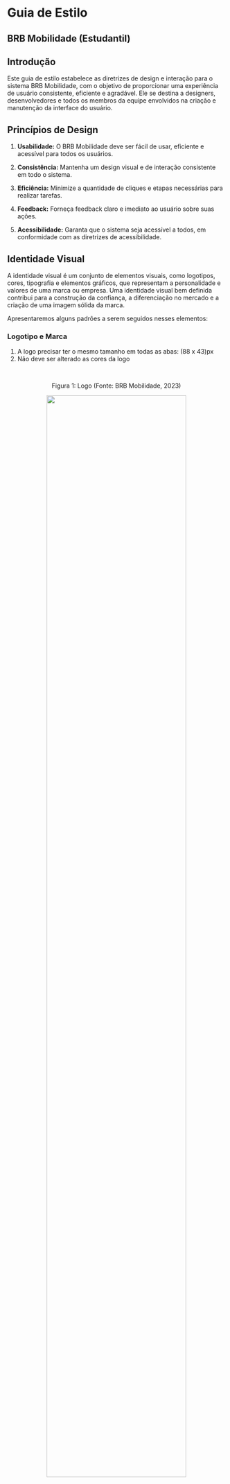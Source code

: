 # Guia de Estilo

## BRB Mobilidade (Estudantil)

## Introdução

Este guia de estilo estabelece as diretrizes de design e interação para o sistema BRB Mobilidade, com o objetivo de proporcionar uma experiência de usuário consistente, eficiente e agradável. Ele se destina a designers, desenvolvedores e todos os membros da equipe envolvidos na criação e manutenção da interface do usuário.

## Princípios de Design

1. **Usabilidade:** O BRB Mobilidade deve ser fácil de usar, eficiente e acessível para todos os usuários.

2. **Consistência:** Mantenha um design visual e de interação consistente em todo o sistema.

3. **Eficiência:** Minimize a quantidade de cliques e etapas necessárias para realizar tarefas.

4. **Feedback:** Forneça feedback claro e imediato ao usuário sobre suas ações.

5. **Acessibilidade:** Garanta que o sistema seja acessível a todos, em conformidade com as diretrizes de acessibilidade.

## Identidade Visual

A identidade visual é um conjunto de elementos visuais, como logotipos, cores, tipografia e elementos gráficos, que representam a personalidade e valores de uma marca ou empresa. Uma identidade visual bem definida contribui para a construção da confiança, a diferenciação no mercado e a criação de uma imagem sólida da marca.

Apresentaremos alguns padrões a serem seguidos nesses elementos:

### **Logotipo e Marca**

1. A logo precisar ter o mesmo tamanho em todas as abas: (88 x 43)px
2. Não deve ser alterado as cores da logo

</br>

<div style="text-align: center">
    <p>Figura 1: Logo (Fonte: BRB Mobilidade, 2023)</p>  
    <img src="https://github.com/Interacao-Humano-Computador/2023.2--BRB-Mobilidade/blob/main/docs/assets/guia_estilo/logo_BRBmobilidade.png?raw=true" style="width: 80%">
</div>

### **Esquema de Cores**

<p>Tabela 1: Paleta de cores (Fonte: Lucas, 2023)</p>

|Cor|Código|Cor| Código|
|---|------|---|-------|
|Branco|(#FFFFFF)|Amarelo|(#F1C40F)|
|Ciano|(#57C3C3)|Verde|(#008000)|
|Azul Escuro|(#2C63A7)|Azul Leve|(#D9EDF7)|
|Azul Claro|(#009FE3)|Vermelho|(#B94A48)|
|Preto|(#000000)|Vermelho Claro|(#F2DEDE)|
|Cinza Escuro|(#494c50)|Cinza Claro|(#9c9d9f)|

- Cores de destaque:
  - Amarelo……....(#F1C40F)
  - Verde………….(#008000)
  - Azul Leve..……(#D9EDF7)

- Cores de erro:
  - Vermelho…….…..(#B94A48)
  - Vermelho Claro…(#F2DEDE)

</br>

<div style="text-align: center">
    <p>Figura 2: Paleta do sistema (Fonte: Lucas, 2023)</p>
    <img src="https://github.com/Interacao-Humano-Computador/2023.2--BRB-Mobilidade/blob/main/docs/assets/guia_estilo/tabela_cores.png?raw=true">
</div>

### **Tipografia**

A tipografia é um elemento-chave na comunicação visual. Ela envolve a seleção cuidadosa de tipos de letra, tamanhos, cores e espaçamento para criar uma apresentação de texto coesa e impactante. A escolha da tipografia certa reflete identidade e ajuda a melhorar a legibilidade e a estética dos materiais. A consistência tipográfica é fundamental para fortalecer uma marca e mensagem.

    Fontes principais: Arial e Open Sans
    Fonte secundária: Reem Kufi

**Tamanhos de fonte:**

- Arial: 18px, 16px, 15px.
- Open Sans: 18px, 15px, 14px, 13px.
- Reem Kufi: 30px.

**Locais de Utilização:**

    Arial: Logo, Navbar principal.
    Open Sans: Subtítulos, Navbar secundário.
    Reem Kufi: Título na aba inicial

### **Ícones**

    Fonte: Font Awesome

**Ícones:** Seta, Arquivo, Interrogação, Interrogação vazado, Cartão, Adição, Dupla seta, Alerta, Cartão de identidade, Libras, Pessoa, Casa, Nuvem_upload, Check, Disquete.

</br>

<div style="text-align: center">
<p>Figura 3: Ícones utilizados (Fonte: Lucas, 2023)</p>
    <img src="https://github.com/Interacao-Humano-Computador/2023.2--BRB-Mobilidade/blob/main/docs/assets/guia_estilo/icons2.png?raw=true">
</div>

## Layout e Estrutura

O layout envolve a distribuição de elementos como texto, imagens e gráficos de maneira equilibrada e intuitiva, buscando transmitir informações de forma clara e atrativa.

### Grids

O termo "grid" se refere a uma estrutura de grade usada para organizar elementos em um layout de página, como em design gráfico, design de interface de usuário e design de sites. Sendo assim uma ferramenta essencial para criar layouts consistentes e harmônicos, garantindo que os elementos da página estejam alinhados e posicionados de maneira equilibrada.

Nesse sistema utiliza-se 3 Grids principais, o de tela inicial, tela de informações, Tela de serviços/operações.

- Os grids devem ser responsivos e compatíveis com os principais tamanhos/proporções de tela: 4:3, 21:9, 16:9.

</br>
<div style="text-align: center">

<p>Figura 4: Grid página inicial (Fonte: Lucas, 2023)</p>
    <img src="https://github.com/Interacao-Humano-Computador/2023.2--BRB-Mobilidade/blob/main/docs/assets/guia_estilo/grid/tela_inicial.png?raw=true">
</br>

<p>Figura 5: Grid da página de informações (Fonte: Lucas, 2023)</p>
    <img src="https://github.com/Interacao-Humano-Computador/2023.2--BRB-Mobilidade/blob/main/docs/assets/guia_estilo/grid/info.png?raw=true">

</br>

<p>Figura 6: Grid das páginas de serviços e operações (Fonte: Lucas, 2023)</p>
    <img src="https://github.com/Interacao-Humano-Computador/2023.2--BRB-Mobilidade/blob/main/docs/assets/guia_estilo/grid/serv_op.png?raw=true">
    
</div>

### **Navegação**

A interface tem duas barras de navegação, uma que fica visível antes de logar e continua visível após o login, e a outra que só será visível após o login

1° Barra de navegação (Principal)

- Posicionada logo abaixo da div em que se encontra o “topo” do site, com a logo
- Largura máxima: 1000px
- Altura: 50px
- Alinhamento dos itens: A esquerda
- Itens: Início; Login; Acessibilidade Libras
- Altura fixa dos itens: 35px
- A largura dos itens é variável de acordo com o texto e os ícones neles contidos

</br>

<div style="text-align: center">
<p>Figura 7: Barra de navegação principal (Fonte: BRB Mobilidade, 2023)</p>
    <img src="https://github.com/Interacao-Humano-Computador/2023.2--BRB-Mobilidade/blob/main/docs/assets/guia_estilo/grid/nav_1.png?raw=true">
</div>

</br>

2° Barra de navegação

- Posicionada 5px abaixo da div(page_title)
- Largura máxima: 1000px
- Altura: 58px
- Largura de cada item na barra: 92px
- Itens: Serviços, Troca de Instituição, 2° Via, Extensão de Acesso, Troca de Endereço, Alteração de foto, Alteração de contato, Retirada do cartão, Minha frequência, Meus acessos, Liberar cartão.

</br>

<div style="text-align: center">
<p>Figura 8: Barra de navegação secundária (Fonte: BRB Mobilidade, 2023)</p>
    <img src="https://github.com/Interacao-Humano-Computador/2023.2--BRB-Mobilidade/blob/main/docs/assets/guia_estilo/grid/nav2.png?raw=true">
</div>

## Componentes de Interface

### **Botões**

Os botões presentes na figura abaixo representam todos os tipos de botões do sistema, além de representar também o seu "estado", por exemplo, quando o cursor não está sobre o botão "Registrar solicitação"", ele fica com a coloração azul, mas, quando o cursor está sobre ele, a cor fica em cinza escuro.

Além dessa classe de botões, temos também esse modelo do botão "salvar", que é um botão estático, não varia com a passagem do cursor sobre ele. Por último, uma checkbox padrão, utilizada para aceitar termos dentro do sistema.
</br>
<div style="text-align: center">
<p>Figura 9: Botões referência (Fonte: Lucas, 2023)</p>
    <img src="https://github.com/Interacao-Humano-Computador/2023.2--BRB-Mobilidade/blob/main/docs/assets/guia_estilo/botoes/botoes.png?raw=true">
</div>

1. Todos os botões devem ser retangulares
2. As bordas são arredondadas em 5px

Tipos de botão: Salvar, Anexar Arquivo, Registrar Solicitação, Nova solicitação, Adicionar, Remover, Consultar, Verificar Dados

### **Formulários e Campos de Entrada**

A imagem abaixo representa todos os tipos de campo de informação presentes no sistema:
</br>
<div style="text-align: center">
<p>Figura 10: Botões referência (Fonte: Lucas, 2023)</p>
    <img src="https://github.com/Interacao-Humano-Computador/2023.2--BRB-Mobilidade/blob/main/docs/assets/guia_estilo/Form/campos_form.png?raw=true">
</div>
</br>

1. Os campos de seleção devem ter o preenchimento na cor branca, e uma mensagem na cor cinza escrito "selecionar..." para que as pessoas compreendam mais facilmente a funcionalidade

2. Os campos de texto são preenchidos na cor branca, entretando, não há nada escrito dentro do campo.

3. Campos obrigatórios devem ter um "*" após o título

4. Os campos para inserção de datas devem possuir um pequeno calendário, para que a pessoa selecione a data por meui de cliques, sem precisar digitá-las

### **Alertas e Notificações**

<div style="text-align: center">
</br>
<div style="text-align: center">
<p>Figura 12: Alertas  (Fonte: Artur, 2023)</p>
    <img src="https://github.com/Interacao-Humano-Computador/2023.2--BRB-Mobilidade/blob/main/docs/assets/guia_estilo/alertas/alertas.png?raw=true">
</div>
</br>

## Interatividade

### **Comportamentos de Elementos Interativos**

### Campos de texto

- **Transições e Animações:**
    1. As bordas do campo recebem um pouco de sombra, para evidenciar que o campo estã selecionado
    2. Campos de "Selecionar..." devem ter um dropdown, que mostra as opções disponíveis quando recebe um clique com o mouse
    3. Os itens da lista dropdown mudam de cor quando o mouse passa por cima

### Botões

- **Transições e Animações:**
    1. Mudança de cor ao passar o mouse sobre alguns botões (não todos)

### Barras de navegação

- **Transições e Animações:**
    1. Mudança de cor ao passar o mouse por cima de cada item

## Acessibilidade

A acessibilidade em sistemas interativos refere-se à prática de tornar produtos digitais, como aplicativos e websites, acessíveis a pessoas com deficiências, incluindo visuais, auditivas e motoras. Isso envolve o uso de recursos como descrições de imagens, legendas de vídeo, teclados virtuais, entre outros, para garantir que todos possam usar e interagir com esses sistemas de forma inclusiva, promovendo igualdade de acesso à informação e funcionalidades.

Após uma breve análise por inspecção no site do BRB Mobilidade e também utilizando a ferramenta WAVE(Web Accessibility Evaluation Tools), foi possível identificar alguns pontos positivos e negativos sobre a acessibidade no site

**Pontos positivos:**

1. Áudiodescrição das páginas
2. O site dá suporte para leitores de tela

**Pontos negativos:**

1. O sistema não suporta navegação pelo teclado
2. Alguns elementos tem um contraste muito baixo em relação ao plano de fundo, por exemplo, a barra de navegação principal

## Compatibilidade

1. O sistema deve ser compatível tanto com Smartphones quanto Desktops
2. Deve funcionar nos principais navegadores (Chrome, Safari, Opera, Edge e Firefox)

</br>

| Versão | Data       | Modificação                             | Autor                         | Revisores                         |
| ------ | ---------- | --------------------------------------- | ----------------------------- | ----------------------------- |
|    1.0   |   21/10/2023   |   Criação do documento |  [Lucas Lobão](https://github.com/lucaslobao-18)|[Artur Jack](https://github.com/artur-jack)|